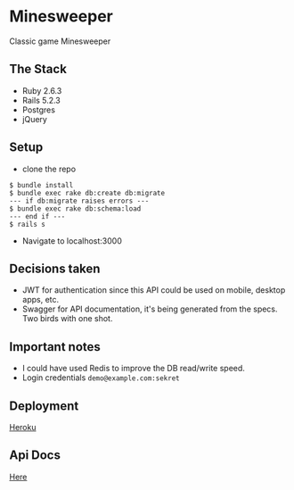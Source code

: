 # Minesweeper

Classic game Minesweeper

## The Stack

* Ruby 2.6.3
* Rails 5.2.3
* Postgres
* jQuery

## Setup

* clone the repo

```
$ bundle install
$ bundle exec rake db:create db:migrate
--- if db:migrate raises errors ---
$ bundle exec rake db:schema:load
--- end if ---
$ rails s
```

* Navigate to localhost:3000

## Decisions taken

- JWT for authentication since this API could be used on mobile, desktop apps, etc.
- Swagger for API documentation, it's being generated from the specs. Two birds with one shot.

## Important notes

- I could have used Redis to improve the DB read/write speed.
- Login credentials `demo@example.com:sekret`

## Deployment

[Heroku](https://victor-h-minesweeper.herokuapp.com/)

## Api Docs

[Here](https://victor-h-minesweeper.herokuapp.com/api-docs/index.html)
